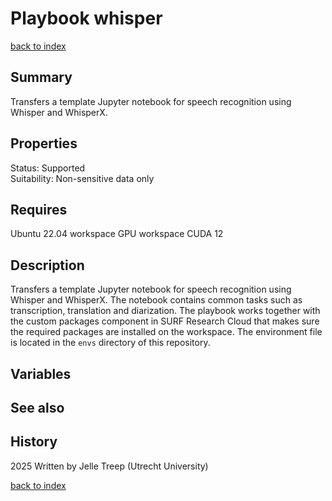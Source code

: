 # Playbook whisper
[back to index](../index.md#Playbooks)

## Summary
Transfers a template Jupyter notebook for speech recognition using Whisper and WhisperX.

## Properties
Status: Supported   
Suitability: Non-sensitive data only    

## Requires
Ubuntu 22.04 workspace
GPU workspace
CUDA 12

## Description
Transfers a template Jupyter notebook for speech recognition using Whisper and WhisperX. The notebook contains common tasks such as transcription, translation and diarization. The playbook works together with the custom packages component in SURF Research Cloud that makes sure the required packages are installed on the workspace. The environment file is located in the `envs` directory
of this repository. 

## Variables

## See also

## History
2025 Written by Jelle Treep (Utrecht University)

[back to index](../index.md#Playbooks)
